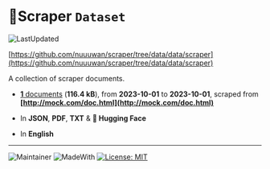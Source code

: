 # 📄Scraper `Dataset`

![LastUpdated](https://img.shields.io/badge/last_updated-2025--09--20_07:36:46-green)

[https://github.com/nuuuwan/scraper/tree/data/data/scraper](https://github.com/nuuuwan/scraper/tree/data/data/scraper)

A collection of scraper documents.

- [**1** documents](https://github.com/nuuuwan/scraper/tree/data/data/scraper) (**116.4 kB**), from **2023-10-01** to **2023-10-01**, scraped from **[http://mock.com/doc.html](http://mock.com/doc.html)**

- In **JSON**, **PDF**, **TXT** & **🤗 Hugging Face**

- In **English**


---

![Maintainer](https://img.shields.io/badge/maintainer-nuuuwan-red)
![MadeWith](https://img.shields.io/badge/made_with-python-blue)
[![License: MIT](https://img.shields.io/badge/License-MIT-yellow.svg)](https://opensource.org/licenses/MIT)
